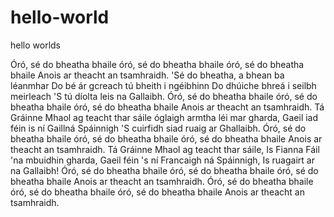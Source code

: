 # hello-world
hello worlds

Óró, sé do bheatha bhaile
óró, sé do bheatha bhaile
óró, sé do bheatha bhaile
Anois ar theacht an tsamhraidh.
'Sé do bheatha, a bhean ba léanmhar
Do bé ár gcreach tú bheith i ngéibhinn
Do dhúiche bhreá i seilbh meirleach
'S tú díolta leis na Gallaibh.
Óró, sé do bheatha bhaile
óró, sé do bheatha bhaile
óró, sé do bheatha bhaile
Anois ar theacht an tsamhraidh.
Tá Gráinne Mhaol ag teacht thar sáile
óglaigh armtha léi mar gharda,
Gaeil iad féin is ní Gaillná Spáinnigh
'S cuirfidh siad ruaig ar Ghallaibh.
Óró, sé do bheatha bhaile
óró, sé do bheatha bhaile
óró, sé do bheatha bhaile
Anois ar theacht an tsamhraidh.
Tá Gráinne Mhaol ag teacht thar sáile,
Is Fianna Fáil 'na mbuidhin gharda,
Gaeil féin 's ní Francaigh ná Spáinnigh,
Is ruagairt ar na Gallaibh!
Óró, sé do bheatha bhaile
óró, sé do bheatha bhaile
óró, sé do bheatha bhaile
Anois ar theacht an tsamhraidh.
Óró, sé do bheatha bhaile
óró, sé do bheatha bhaile
óró, sé do bheatha bhaile
Anois ar theacht an tsamhraidh.
